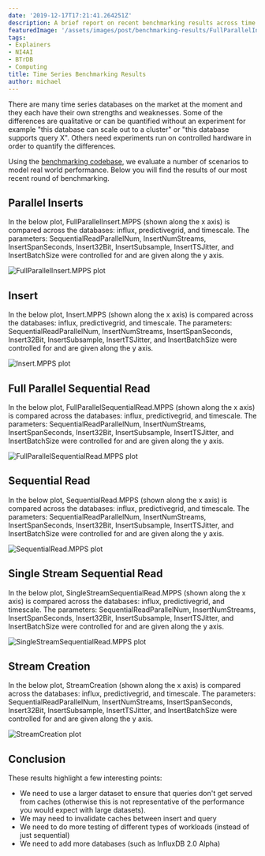 ```yaml
---
date: '2019-12-17T17:21:41.264251Z'
description: A brief report on recent benchmarking results across time series databases
featuredImage: '/assets/images/post/benchmarking-results/FullParallelInsert.MPPS.png'
tags:
- Explainers
- NI4AI
- BTrDB
- Computing
title: Time Series Benchmarking Results
author: michael
---
```


There are many time series databases on the market at the moment and they each have their own strengths and weaknesses. Some of the differences are qualitative or can be quantified without an experiment for example "this database can scale out to a cluster" or "this database supports query X". Others need experiments run on controlled hardware in order to quantify the differences.

Using the [benchmarking codebase](https://github.com/PingthingsIO/time-series-benchmarks), we evaluate a number of scenarios to model real world performance.  Below you will find the results of our most recent round of benchmarking.

## Parallel Inserts

In the below plot, FullParallelInsert.MPPS (shown along the x axis) is compared across the databases: influx, predictivegrid, and timescale. The parameters: SequentialReadParallelNum, InsertNumStreams, InsertSpanSeconds, Insert32Bit, InsertSubsample, InsertTSJitter, and InsertBatchSize were controlled for and are given along the y axis.

![FullParallelInsert.MPPS plot](/assets/images/post/benchmarking-results/FullParallelInsert.MPPS.png)

## Insert

In the below plot, Insert.MPPS (shown along the x axis) is compared across the databases: influx, predictivegrid, and timescale. The parameters: SequentialReadParallelNum, InsertNumStreams, InsertSpanSeconds, Insert32Bit, InsertSubsample, InsertTSJitter, and InsertBatchSize were controlled for and are given along the y axis.

![Insert.MPPS plot](/assets/images/post/benchmarking-results/Insert.MPPS.png)

## Full Parallel Sequential Read

In the below plot, FullParallelSequentialRead.MPPS (shown along the x axis) is compared across the databases: influx, predictivegrid, and timescale. The parameters: SequentialReadParallelNum, InsertNumStreams, InsertSpanSeconds, Insert32Bit, InsertSubsample, InsertTSJitter, and InsertBatchSize were controlled for and are given along the y axis.

![FullParallelSequentialRead.MPPS plot](/assets/images/post/benchmarking-results/FullParallelSequentialRead.MPPS.png)

## Sequential Read

In the below plot, SequentialRead.MPPS (shown along the x axis) is compared across the databases: influx, predictivegrid, and timescale. The parameters: SequentialReadParallelNum, InsertNumStreams, InsertSpanSeconds, Insert32Bit, InsertSubsample, InsertTSJitter, and InsertBatchSize were controlled for and are given along the y axis.

![SequentialRead.MPPS plot](/assets/images/post/benchmarking-results/SequentialRead.MPPS.png)

## Single Stream Sequential Read

In the below plot, SingleStreamSequentialRead.MPPS (shown along the x axis) is compared across the databases: influx, predictivegrid, and timescale. The parameters: SequentialReadParallelNum, InsertNumStreams, InsertSpanSeconds, Insert32Bit, InsertSubsample, InsertTSJitter, and InsertBatchSize were controlled for and are given along the y axis.

![SingleStreamSequentialRead.MPPS plot](/assets/images/post/benchmarking-results/SingleStreamSequentialRead.MPPS.png)

## Stream Creation

In the below plot, StreamCreation (shown along the x axis) is compared across the databases: influx, predictivegrid, and timescale. The parameters: SequentialReadParallelNum, InsertNumStreams, InsertSpanSeconds, Insert32Bit, InsertSubsample, InsertTSJitter, and InsertBatchSize were controlled for and are given along the y axis.

![StreamCreation plot](/assets/images/post/benchmarking-results/StreamCreation.png)

## Conclusion

These results highlight a few interesting points:

 - We need to use a larger dataset to ensure that queries don't get served from caches (otherwise this is not representative of the performance you would expect with large datasets).
 - We may need to invalidate caches between insert and query
 - We need to do more testing of different types of workloads (instead of just sequential)
 - We need to add more databases (such as InfluxDB 2.0 Alpha)
